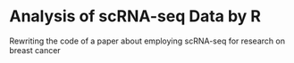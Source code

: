 # Analysis of scRNA-seq Data by R
Rewriting the code of a paper about employing scRNA-seq for research on breast cancer
